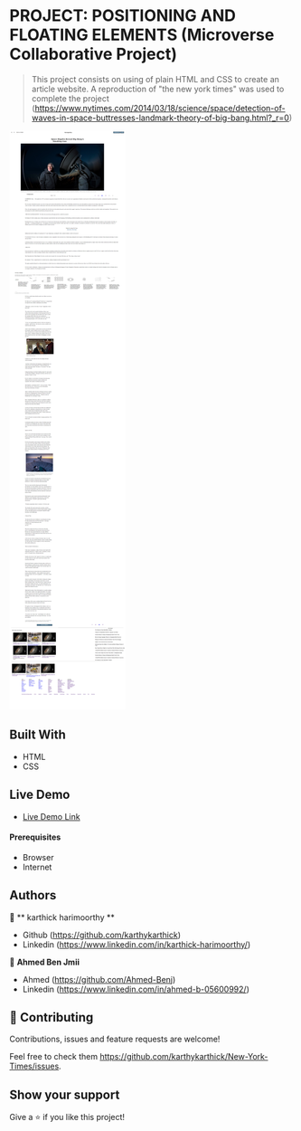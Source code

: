 # PROJECT: POSITIONING AND FLOATING ELEMENTS (Microverse Collaborative Project)

> This project consists on using of plain HTML and CSS to create an article website.
> A reproduction of "the new york times" was used to complete the project (https://www.nytimes.com/2014/03/18/science/space/detection-of-waves-in-space-buttresses-landmark-theory-of-big-bang.html?_r=0)

![screenshot](./src/ny-times_webpage.png)

## Built With

- HTML
- CSS

## Live Demo
- [Live Demo Link](https://raw.githack.com/karthykarthick/New-York-Times/tree/development)

#### Prerequisites
- Browser
- Internet

## Authors

👤 ** karthick harimoorthy **

- Github (https://github.com/karthykarthick)
- Linkedin (https://www.linkedin.com/in/karthick-harimoorthy/)


👤 **Ahmed Ben Jmii**

* Ahmed (https://github.com/Ahmed-Benj)
* Linkedin (https://www.linkedin.com/in/ahmed-b-05600992/)

## 🤝 Contributing

Contributions, issues and feature requests are welcome!

Feel free to check them https://github.com/karthykarthick/New-York-Times/issues.

## Show your support

Give a ⭐️ if you like this project!
